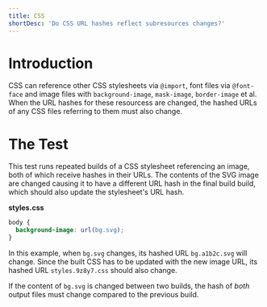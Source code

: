 ```yaml
---
title: CSS
shortDesc: 'Do CSS URL hashes reflect subresources changes?'
---
```


# Introduction

CSS can reference other CSS stylesheets via `@import`, font files via `@font-face` and image files with `background-image`, `mask-image`, `border-image` et al. When the URL hashes for these resourcess are changed, the hashed URLs of any CSS files referring to them must also change.

# The Test

This test runs repeated builds of a CSS stylesheet referencing an image, both of which receive hashes in their URLs. The contents of the SVG image are changed causing it to have a different URL hash in the final build build, which should also update the stylesheet's URL hash.

**styles.css**

```css
body {
  background-image: url(bg.svg);
}
```

In this example, when `bg.svg` changes, its hashed URL `bg.a1b2c.svg` will change. Since the built CSS has to be updated with the new image URL, its hashed URL `styles.9z8y7.css` should also change.

If the content of `bg.svg` is changed between two builds, the hash of _both_ output files must change compared to the previous build.
